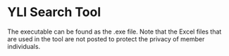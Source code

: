 <h1>YLI Search Tool</h1>
The executable can be found as the .exe file. Note that the Excel files that are used in the tool are not posted to protect the privacy of member individuals.

